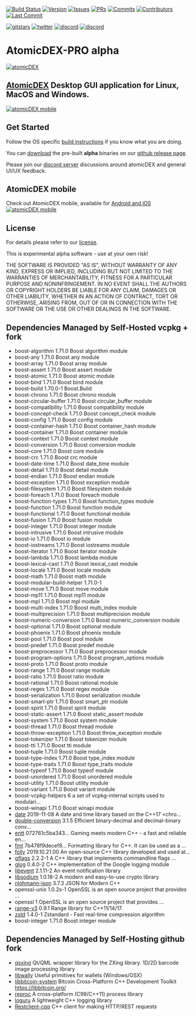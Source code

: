 [![Build Status](https://travis-ci.org/KomodoPlatform/komodo.svg?branch=master)](https://travis-ci.org/KomodoPlatform/komodo)
[![Version](https://img.shields.io/github/v/release/komodoplatform/atomicdex-pro?include_prereleases)](https://github.com/KomodoPlatform/atomicdex-pro/releases)
[![Issues](https://img.shields.io/github/issues-raw/komodoplatform/atomicdex-pro)](https://github.com/KomodoPlatform/atomicdex-pro/issues)
[![PRs](https://img.shields.io/github/issues-pr-closed/komodoplatform/atomicdex-pro)](https://github.com/KomodoPlatform/atomicdex-pro/pulls)
[![Commits](https://img.shields.io/github/commit-activity/y/komodoplatform/atomicdex-pro)](https://github.com/KomodoPlatform/atomicdex-pro/commits/dev)
[![Contributors](https://img.shields.io/github/contributors/komodoplatform/atomicdex-pro)](https://github.com/KomodoPlatform/atomicdex-pro/graphs/contributors)
[![Last Commit](https://img.shields.io/github/last-commit/komodoplatform/atomicdex-pro/dev)](https://github.com/KomodoPlatform/atomicdex-pro/graphs/commit-activity)

[![gitstars](https://img.shields.io/github/stars/komodoplatform/atomicdex-pro?style=social)](https://github.com/KomodoPlatform/atomicdex-pro/stargazers)
[![twitter](https://img.shields.io/twitter/follow/atomicdex?style=social)](https://twitter.com/atomicdex)
[![discord](https://img.shields.io/discord/412898016371015680)](https://discord.gg/tvp96Gf)
[![discord](https://img.shields.io/github/downloads/komodoplatform/atomicdex-pro/total)](https://github.com/KomodoPlatform/komodo/release)

#

# AtomicDEX-PRO alpha

[![atomicDEX](https://i.ibb.co/D5GJLWy/adex.png)](https://atomicdex.io)

## [AtomicDEX](https://atomicdex.io) Desktop GUI application for Linux, MacOS and Windows. 

[![atomicDEX mobile](https://i.imgur.com/kxkOQ5v.gif)](https://atomicdex.io)


## Get Started

Follow the OS specific [build instructions](https://github.com/KomodoPlatform/atomicDEX-Pro/tree/master/ci_tools_atomic_dex#linux-quickstart) if you know what you are doing.

You can [download](https://github.com/KomodoPlatform/atomicDEX-Pro/releases) the pre-built <b>alpha</b> binaries on our [github release page](https://github.com/KomodoPlatform/atomicDEX-Pro/releases).

Please join our [discord server](https://komodoplatform.com/discord) discussions around atomicDEX and general UI/UX feedback.

## AtomicDEX mobile 

Check out AtomicDEX mobile, available for [Android and iOS](https://atomicdex.io) [![atomicDEX mobile](https://s5.gifyu.com/images/atomicdex_animation_small2.gif)](https://atomicdex.io)
## License

For details please refer to our [license](https://github.com/KomodoPlatform/atomicDEX-Pro/blob/master/LICENSE).

This is experimental alpha software - use at your own risk!

THE SOFTWARE IS PROVIDED "AS IS", WITHOUT WARRANTY OF ANY KIND, EXPRESS OR IMPLIED, INCLUDING BUT NOT LIMITED TO THE WARRANTIES OF MERCHANTABILITY, FITNESS FOR A PARTICULAR PURPOSE AND NONINFRINGEMENT. IN NO EVENT SHALL THE AUTHORS OR COPYRIGHT HOLDERS BE LIABLE FOR ANY CLAIM, DAMAGES OR OTHER LIABILITY, WHETHER IN AN ACTION OF CONTRACT, TORT OR OTHERWISE, ARISING FROM, OUT OF OR IN CONNECTION WITH THE SOFTWARE OR THE USE OR OTHER DEALINGS IN THE SOFTWARE.

## Dependencies Managed by Self-Hosted vcpkg + fork

- boost-algorithm                           1.71.0           Boost algorithm module
- boost-any                                 1.71.0           Boost any module
- boost-array                               1.71.0           Boost array module
- boost-assert                              1.71.0           Boost assert module
- boost-atomic                              1.71.0           Boost atomic module
- boost-bind                                1.71.0           Boost bind module
- boost-build                               1.70.0-1         Boost.Build
- boost-chrono                              1.71.0           Boost chrono module
- boost-circular-buffer                     1.71.0           Boost circular_buffer module
- boost-compatibility                       1.71.0           Boost compatibility module
- boost-concept-check                       1.71.0           Boost concept_check module
- boost-config                              1.71.0           Boost config module
- boost-container-hash                      1.71.0           Boost container_hash module
- boost-container                           1.71.0           Boost container module
- boost-context                             1.71.0           Boost context module
- boost-conversion                          1.71.0           Boost conversion module
- boost-core                                1.71.0           Boost core module
- boost-crc                                 1.71.0           Boost crc module
- boost-date-time                           1.71.0           Boost date_time module
- boost-detail                              1.71.0           Boost detail module
- boost-endian                              1.71.0           Boost endian module
- boost-exception                           1.71.0           Boost exception module
- boost-filesystem                          1.71.0           Boost filesystem module
- boost-foreach                             1.71.0           Boost foreach module
- boost-function-types                      1.71.0           Boost function_types module
- boost-function                            1.71.0           Boost function module
- boost-functional                          1.71.0           Boost functional module
- boost-fusion                              1.71.0           Boost fusion module
- boost-integer                             1.71.0           Boost integer module
- boost-intrusive                           1.71.0           Boost intrusive module
- boost-io                                  1.71.0           Boost io module
- boost-iostreams                           1.71.0           Boost iostreams module
- boost-iterator                            1.71.0           Boost iterator module
- boost-lambda                              1.71.0           Boost lambda module
- boost-lexical-cast                        1.71.0           Boost lexical_cast module
- boost-locale                              1.71.0           Boost locale module
- boost-math                                1.71.0           Boost math module
- boost-modular-build-helper                1.71.0-1
- boost-move                                1.71.0           Boost move module
- boost-mp11                                1.71.0           Boost mp11 module
- boost-mpl                                 1.71.0           Boost mpl module
- boost-multi-index                         1.71.0           Boost multi_index module
- boost-multiprecision                      1.71.0           Boost multiprecision module
- boost-numeric-conversion                  1.71.0           Boost numeric_conversion module
- boost-optional                            1.71.0           Boost optional module
- boost-phoenix                             1.71.0           Boost phoenix module
- boost-pool                                1.71.0           Boost pool module
- boost-predef                              1.71.0           Boost predef module
- boost-preprocessor                        1.71.0           Boost preprocessor module
- boost-program-options                     1.71.0           Boost program_options module
- boost-proto                               1.71.0           Boost proto module
- boost-range                               1.71.0           Boost range module
- boost-ratio                               1.71.0           Boost ratio module
- boost-rational                            1.71.0           Boost rational module
- boost-regex                               1.71.0           Boost regex module
- boost-serialization                       1.71.0           Boost serialization module
- boost-smart-ptr                           1.71.0           Boost smart_ptr module
- boost-spirit                              1.71.0           Boost spirit module
- boost-static-assert                       1.71.0           Boost static_assert module
- boost-system                              1.71.0           Boost system module
- boost-thread                              1.71.0           Boost thread module
- boost-throw-exception                     1.71.0           Boost throw_exception module
- boost-tokenizer                           1.71.0           Boost tokenizer module
- boost-tti                                 1.71.0           Boost tti module
- boost-tuple                               1.71.0           Boost tuple module
- boost-type-index                          1.71.0           Boost type_index module
- boost-type-traits                         1.71.0           Boost type_traits module
- boost-typeof                              1.71.0           Boost typeof module
- boost-unordered                           1.71.0           Boost unordered module
- boost-utility                             1.71.0           Boost utility module
- boost-variant                             1.71.0           Boost variant module
- boost-vcpkg-helpers                       6                a set of vcpkg-internal scripts used to modulari...
- boost-winapi                              1.71.0           Boost winapi module
- [date](https://github.com/KomodoPlatform/date)             2019-11-08       A date and time library based on the C++17 <chro...
- [double-conversion](https://github.com/KomodoPlatform/double-conversion)    3.1.5            Efficient binary-decimal and decimal-binary conv...
- [entt](https://github.com/KomodoPlatform/entt)             072761c5ba343... Gaming meets modern C++ - a fast and reliable en...
- [fmt](https://github.com/KomodoPlatform/fmt)               7b478f9decef8... Formatting library for C++. It can be used as a ...
- [folly](https://github.com/KomodoPlatform/folly)           2019.10.21.00    An open-source C++ library developed and used at...
- [gflags](https://github.com/KomodoPlatform/gflags)         2.2.2-1          A C++ library that implements commandline flags ...
- [glog](https://github.com/KomodoPlatform/glog)             0.4.0-2          C++ implementation of the Google logging module
- [libevent](https://github.com/KomodoPlatform/libevent)     2.1.11-2         An event notification library
- [libsodium](https://github.com/KomodoPlatform/libsodium)   1.0.18-2         A modern and easy-to-use crypto library
- [nlohmann-json](https://github.com/KomodoPlatform/json)    3.7.3            JSON for Modern C++
- openssl-unix                              1.0.2s-1         OpenSSL is an open source project that provides ...
- openssl                                   1                OpenSSL is an open source project that provides ...
- [range-v3](https://github.com/KomodoPlatform/range-v3)     0.9.1            Range library for C++11/14/17.
- [zstd](https://github.com/KomodoPlatform/zstd)             1.4.0-1          Zstandard - Fast real-time compression algorithm
- boost-integer                             1.71.0           Boost integer module

## Dependencies Managed by Self-Hosting github fork

- [qsxing](https://github.com/KomodoPlatform/qzxing/archive/master.zip) 
Qt/QML wrapper library for the ZXing library. 1D/2D barcode image processing library
- [libwally](https://github.com/KomodoPlatform/libwally-core) Useful primitives for wallets (Windows/OSX)
- [libbitcoin-system](https://github.com/KomodoPlatform/libbitcoin-system) Bitcoin Cross-Platform C++ Development Toolkit https://libbitcoin.org/
- [reproc](https://github.com/KomodoPlatform/reproc) A cross-platform (C99/C++11) process library
- [loguru](https://github.com/KomodoPlatform/loguru) A lightweight C++ logging library
- [Restclient-cpp](https://github.com/KomodoPlatform/restclient-cpp) C++ client for making HTTP/REST requests
